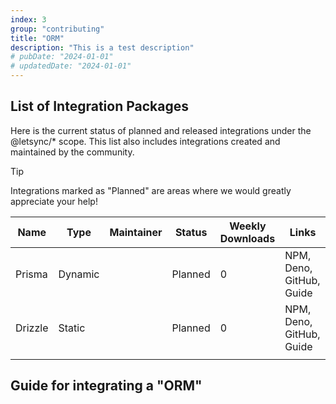 ```yaml
---
index: 3
group: "contributing"
title: "ORM"
description: "This is a test description"
# pubDate: "2024-01-01"
# updatedDate: "2024-01-01"
---
```


## List of Integration Packages

Here is the current status of planned and released integrations under the @letsync/* scope. This list also includes integrations created and maintained by the community.

> [!TIP]
> Integrations marked as "Planned" are areas where we would greatly appreciate your help!

| Name        | Type       | Maintainer | Status    | Weekly Downloads | Links                    |
| ----------- | ---------- | ---------- | --------- | ---------------- | ------------------------ |
| Prisma      | Dynamic    |            | Planned   | 0                | NPM, Deno, GitHub, Guide |
| Drizzle     | Static     |            | Planned   | 0                | NPM, Deno, GitHub, Guide |
|             |            |            |           |                  |                          |

## Guide for integrating a "ORM"
